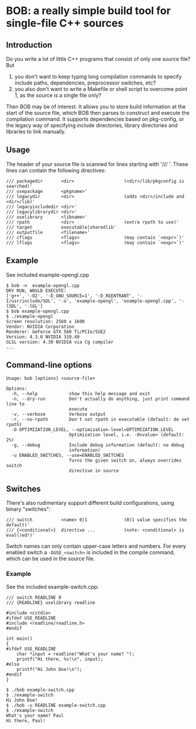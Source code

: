 # BOB: a really simple build tool for single-file C++ sources

## Introduction

Do you write a lot of little C++ programs that consist of only one 
source file? But

1. you don't want to keep typing long compilation commands to specify
   include paths, dependencies, preprocessor switches, etc?
2. you also don't want to write a Makefile or shell script to overcome point 1,
   as the source is a single file only?

Then BOB may be of interest. It allows you to store build information
at the start of the source file, which BOB then parses to construct and
execute the compilation command. It supports dependencies based on pkg-config, 
or the legacy way of specifying include directories, library directories 
and libraries to link manually.

## Usage

The header of your source file is scanned for lines starting with '/// '.
These lines can contain the following directives:
    
    /// packagedir       <dir>                   (<dir>/lib/pkgconfig is searched)'
    /// usepackage       <pkgname>'
    /// legacydir        <dir>                   (adds <dir>/include and <dir>/lib)'
    /// legacyincludedir <dir>'
    /// legacylibrarydir <dir>'
    /// uselibrary       <libname>'
    /// rpath            <dir>                   (extra rpath to use)'
    /// target           executable|sharedlib'
    /// outputfile       <filename>'
    /// cflags           <flags>                 (may contain `<expr>`)'
    /// lflags           <flags>                 (may contain `<expr>`)'
    
## Example

See included example-opengl.cpp

    $ bob -n  example-opengl.cpp 
    DRY RUN, WOULD EXECUTE:
    ['g++', '-O2', '-D_GNU_SOURCE=1', '-D_REENTRANT', '-I/usr/include/SDL', '-o', 'example-opengl', 'example-opengl.cpp', '-lSDL', '-lGL']
    $ bob example-opengl.cpp
    $ ./example-opengl 
    Screen resolution: 2560 x 1600
    Vendor: NVIDIA Corporation
    Renderer: GeForce GTX 560 Ti/PCIe/SSE2
    Version: 4.3.0 NVIDIA 319.49
    GLSL version: 4.30 NVIDIA via Cg compiler
    ...

## Command-line options

    Usage: bob [options] <source-file>

    Options:
      -h, --help            show this help message and exit
      -n, --dry-run         Don't actually do anything, just print command line to
                            execute
      -v, --verbose         Verbose output
      -r, --no-rpath        Don't set rpath in executable (default: do set rpath)
      -O OPTIMIZATION_LEVEL, --optimization-level=OPTIMIZATION_LEVEL
                            Optimization level, i.e. -O<value> (default: 2%)
      -g, --debug           Include debug information (default: no debug
                            information)
      -u ENABLED_SWITCHES, --use=ENABLED_SWITCHES
                            Turns the given switch on, always overrides switch
                            directive in source

## Switches

There's also rudimentary support different build configurations, using binary "switches":
    
    /// switch           <name> 0|1              (0|1 value specifies the default)'
    /// {<conditional>}  directive ...           (note: <conditional> is eval()ed!)'    
    
Switch names can only contain upper-case letters and numbers. For every enabled switch 
a ```-DUSE_<switch>``` is included in the compile command, which can be used
in the source file.

### Example 

See the included example-switch.cpp:

    /// switch READLINE 0
    /// {READLINE} uselibrary readline

    #include <cstdio>
    #ifdef USE_READLINE
    #include <readline/readline.h>
    #endif

    int main()
    {
    #ifdef USE_READLINE
        char *input = readline("What's your name? "); 
        printf("Hi there, %s!\n", input);
    #else
        printf("Hi John Doe!\n");
    #endif
    }

    $ ./bob example-switch.cpp 
    $ ./example-switch 
    Hi John Doe!
    $ ./bob -u READLINE example-switch.cpp 
    $ ./example-switch 
    What's your name? Paul
    Hi there, Paul!






